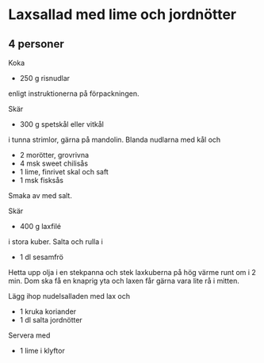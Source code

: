 # Laxsallad med lime och jordnötter
## 4 personer

Koka

- 250 g risnudlar

enligt instruktionerna på förpackningen.

Skär

- 300 g spetskål eller vitkål

i tunna strimlor, gärna på mandolin. Blanda nudlarna med kål och

- 2 morötter, grovrivna
- 4 msk sweet chilisås
- 1 lime, finrivet skal och saft
- 1 msk fisksås

Smaka av med salt.

Skär

- 400 g laxfilé

i stora kuber. Salta och rulla i

- 1 dl sesamfrö

Hetta upp olja i en stekpanna och stek laxkuberna på hög värme runt om i 2 min. Dom ska få en knaprig yta och laxen får gärna vara lite rå i mitten.

Lägg ihop nudelsalladen med lax och

- 1 kruka koriander
- 1 dl salta jordnötter

Servera med

- 1 lime i klyftor
